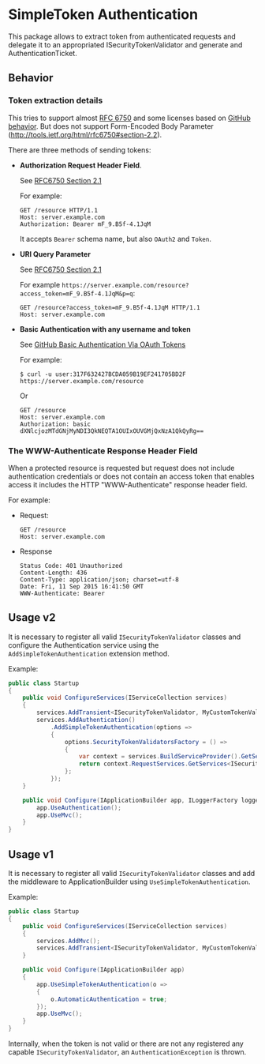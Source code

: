 # SimpleToken Authentication

This package allows to extract token from authenticated requests and delegate it to an appropriated ISecurityTokenValidator and generate and AuthenticationTicket.

## Behavior

### Token extraction details

This tries to support almost [RFC 6750](http://tools.ietf.org/html/rfc6750) and some licenses based on [GitHub behavior](https://developer.github.com/v3/oauth/#use-the-access-token-to-access-the-api). But does not support Form-Encoded Body Parameter (http://tools.ietf.org/html/rfc6750#section-2.2).

There are three methods of sending tokens:

* **Authorization Request Header Field**. 

    See [RFC6750 Section 2.1](https://tools.ietf.org/html/rfc6750#section-2.1)

    For example:

	```
    GET /resource HTTP/1.1
    Host: server.example.com
    Authorization: Bearer mF_9.B5f-4.1JqM
	```

	It accepts `Bearer` schema name, but also `OAuth2` and `Token`.

* **URI Query Parameter**

    See [RFC6750 Section 2.1](https://tools.ietf.org/html/rfc6750#section-2.3)

	For example `https://server.example.com/resource?access_token=mF_9.B5f-4.1JqM&p=q`:

	```
	GET /resource?access_token=mF_9.B5f-4.1JqM HTTP/1.1
    Host: server.example.com
	```

* **Basic Authentication with any username and token**

    See [GitHub Basic Authentication Via OAuth Tokens](https://developer.github.com/v3/auth/#via-oauth-tokens)

    For example:

	```
	$ curl -u user:317F632427BCDA059B19EF241705BD2F https://server.example.com/resource
	```

	Or 

	```
    GET /resource
	Host: server.example.com
    Authorization: basic dXNlcjozMTdGNjMyNDI3QkNEQTA1OUIxOUVGMjQxNzA1QkQyRg==
	```

### The WWW-Authenticate Response Header Field

When a protected resource is requested but request does not include authentication credentials or does not contain an access token that enables access it includes the HTTP "WWW-Authenticate" response header field.

For example:

* Request:

    ```
    GET /resource
    Host: server.example.com
	```

* Response    
    
    ```
    Status Code: 401 Unauthorized
    Content-Length: 436
    Content-Type: application/json; charset=utf-8
    Date: Fri, 11 Sep 2015 16:41:50 GMT
    WWW-Authenticate: Bearer
    ```

## Usage v2

It is necessary to register all valid `ISecurityTokenValidator` classes and configure the Authentication service using the `AddSimpleTokenAuthentication` extension method.

Example:

```csharp
public class Startup
{
	public void ConfigureServices(IServiceCollection services)
	{
		services.AddTransient<ISecurityTokenValidator, MyCustomTokenValidator>();
		services.AddAuthentication()
			.AddSimpleTokenAuthentication(options =>
			{
				options.SecurityTokenValidatorsFactory = () =>
				{
					var context = services.BuildServiceProvider().GetService<IHttpContextAccessor>().HttpContext;
					return context.RequestServices.GetServices<ISecurityTokenValidator>();
				};
			});
	}

	public void Configure(IApplicationBuilder app, ILoggerFactory loggerfactory) {
		app.UseAuthentication();
		app.UseMvc();
	}
}
```

## Usage v1

It is necessary to register all valid `ISecurityTokenValidator` classes and add the middleware to ApplicationBuilder using `UseSimpleTokenAuthentication`.

Example:

```csharp
public class Startup
{
	public void ConfigureServices(IServiceCollection services)
	{
		services.AddMvc();
		services.AddTransient<ISecurityTokenValidator, MyCustomTokenValidator>();
	}

    public void Configure(IApplicationBuilder app)
	{
		app.UseSimpleTokenAuthentication(o =>
		{
			o.AutomaticAuthentication = true;
		});
		app.UseMvc();
	}
}
```

Internally, when the token is not valid or there are not any registered any capable `ISecurityTokenValidator`, an `AuthenticationException` is thrown.